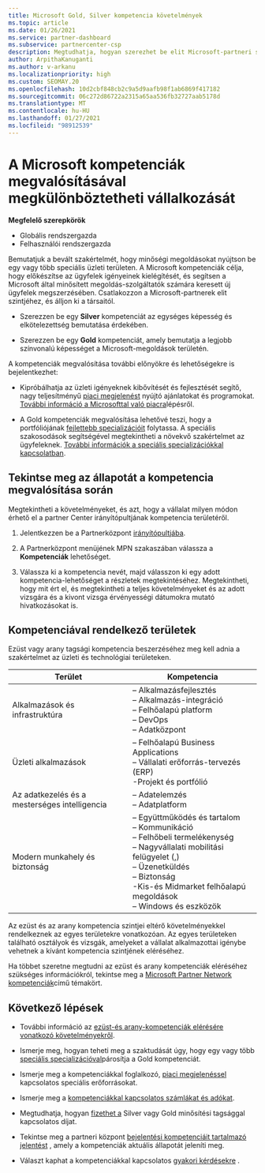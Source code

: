```yaml
---
title: Microsoft Gold, Silver kompetencia követelmények
ms.topic: article
ms.date: 01/26/2021
ms.service: partner-dashboard
ms.subservice: partnercenter-csp
description: Megtudhatja, hogyan szerezhet be elit Microsoft-partneri státuszt, és hogyan érheti el az új ügyfeleket az arany-és ezüst tagsági szintek megszerzéséhez szükséges kompetenciával
author: ArpithaKanuganti
ms.author: v-arkanu
ms.localizationpriority: high
ms.custom: SEOMAY.20
ms.openlocfilehash: 10d2cbf848cb2c9a5d9aafb98f1ab6869f417182
ms.sourcegitcommit: 06c272d86722a2315a65aa536fb32727aab5178d
ms.translationtype: MT
ms.contentlocale: hu-HU
ms.lasthandoff: 01/27/2021
ms.locfileid: "98912539"
---
```

# <a name="differentiate-your-business-by-attaining-microsoft-competencies"></a>A Microsoft kompetenciák megvalósításával megkülönböztetheti vállalkozását

**Megfelelő szerepkörök**
- Globális rendszergazda
- Felhasználói rendszergazda

Bemutatjuk a bevált szakértelmét, hogy minőségi megoldásokat nyújtson be egy vagy több speciális üzleti területen. A Microsoft kompetenciák célja, hogy előkészítse az ügyfelek igényeinek kielégítését, és segítsen a Microsoft által minősített megoldás-szolgáltatók számára keresett új ügyfelek megszerzésében. Csatlakozzon a Microsoft-partnerek elit szintjéhez, és álljon ki a társaitól.

- Szerezzen be egy **Silver** kompetenciát az egységes képesség és elkötelezettség bemutatása érdekében.

- Szerezzen be egy **Gold** kompetenciát, amely bemutatja a legjobb színvonalú képességet a Microsoft-megoldások területén.

A kompetenciák megvalósítása további előnyökre és lehetőségekre is bejelentkezhet:

- Kipróbálhatja az üzleti igényeknek kibővítését és fejlesztését segítő, nagy teljesítményű [piaci megjelenést](mpn-learn-about-go-to-market-benefits.md) nyújtó ajánlatokat és programokat. [További információ a Microsofttal való piacra](https://partner.microsoft.com/solutions/go-to-market)lépésről.

- A Gold kompetenciák megvalósítása lehetővé teszi, hogy a portfóliójának [fejlettebb specializációit](advanced-specializations.md) folytassa. A speciális szakosodások segítségével megtekintheti a növekvő szakértelmet az ügyfeleknek. [További információk a speciális specializációkkal kapcsolatban](https://partner.microsoft.com/membership/advanced-specialization).

## <a name="check-your-status-as-you-attain-a-competency"></a>Tekintse meg az állapotát a kompetencia megvalósítása során

Megtekintheti a követelményeket, és azt, hogy a vállalat milyen módon érhető el a partner Center irányítópultjának kompetencia területéről.

1. Jelentkezzen be a Partnerközpont [irányítópultjába](https://partner.microsoft.com/dashboard/home).

2. A Partnerközpont menüjének MPN szakaszában válassza a **Kompetenciák** lehetőséget.

3. Válassza ki a kompetencia nevét, majd válasszon ki egy adott kompetencia-lehetőséget a részletek megtekintéséhez. Megtekintheti, hogy mit ért el, és megtekintheti a teljes követelményeket és az adott vizsgára és a kivont vizsga érvényességi dátumokra mutató hivatkozásokat is.

## <a name="competency-areas"></a>Kompetenciával rendelkező területek

Ezüst vagy arany tagsági kompetencia beszerzéséhez meg kell adnia a szakértelmet az üzleti és technológiai területeken.

|**Terület**            |**Kompetencia**                    |
|--------------------|--------------------------------|
|Alkalmazások és infrastruktúra| – Alkalmazásfejlesztés<br/> – Alkalmazás-integráció<br/> – Felhőalapú platform<br/> – DevOps<br/> – Adatközpont |
|Üzleti alkalmazások | – Felhőalapú Business Applications</br> – Vállalati erőforrás-tervezés (ERP)</br> -Projekt és portfólió |
|Az adatkezelés és a mesterséges intelligencia| – Adatelemzés<br/> – Adatplatform |
|Modern munkahely és biztonság | – Együttműködés és tartalom<br/> – Kommunikáció<br/> – Felhőbeli termelékenység<br/> – Nagyvállalati mobilitási felügyelet (,)<br/> – Üzenetküldés<br/> – Biztonság<br/> -Kis-és Midmarket felhőalapú megoldások<br/> – Windows és eszközök |

Az ezüst és az arany kompetencia szintjei eltérő követelményekkel rendelkeznek az egyes területekre vonatkozóan. Az egyes területeken található osztályok és vizsgák, amelyeket a vállalat alkalmazottai igénybe vehetnek a kívánt kompetencia szintjének eléréséhez. 

Ha többet szeretne megtudni az ezüst és arany kompetenciák eléréséhez szükséges információkról, tekintse meg a [Microsoft Partner Network kompetenciák](https://partner.microsoft.com/membership/competencies)című témakört.

## <a name="next-steps"></a>Következő lépések

- További információ az [ezüst-és arany-kompetenciák elérésére vonatkozó követelményekről](https://partner.microsoft.com/membership/competencies).

- Ismerje meg, hogyan teheti meg a szaktudását úgy, hogy egy vagy több [speciális specializációval](advanced-specializations.md)párosítja a Gold kompetenciát.

- Ismerje meg a kompetenciákkal foglalkozó, [piaci megjelenéssel](mpn-learn-about-go-to-market-benefits.md) kapcsolatos speciális erőforrásokat.

- Ismerje meg a [kompetenciákkal kapcsolatos számlákat és adókat](mpn-view-print-maps-invoice.md).

- Megtudhatja, hogyan [fizethet a](mpn-pay-fee-silver-gold-competency.md) Silver vagy Gold minősítési tagsággal kapcsolatos díjat.

- Tekintse meg a partneri központ [bejelentési kompetenciáit tartalmazó jelentést](pci-competencies-report.md) , amely a kompetenciák aktuális állapotát jeleníti meg.

- Választ kaphat a kompetenciákkal kapcsolatos [gyakori kérdésekre](competencies-faq.md) .
